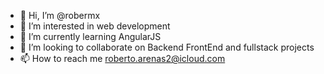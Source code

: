 - 👋 Hi, I’m @robermx
- 👀 I’m interested in web development
- 🌱 I’m currently learning AngularJS
- 💞️ I’m looking to collaborate on Backend FrontEnd and fullstack projects
- 📫 How to reach me roberto.arenas2@icloud.com

<!---
robermx/robermx is a ✨ special ✨ repository because its `README.md` (this file) appears on your GitHub profile.
You can click the Preview link to take a look at your changes.
--->

